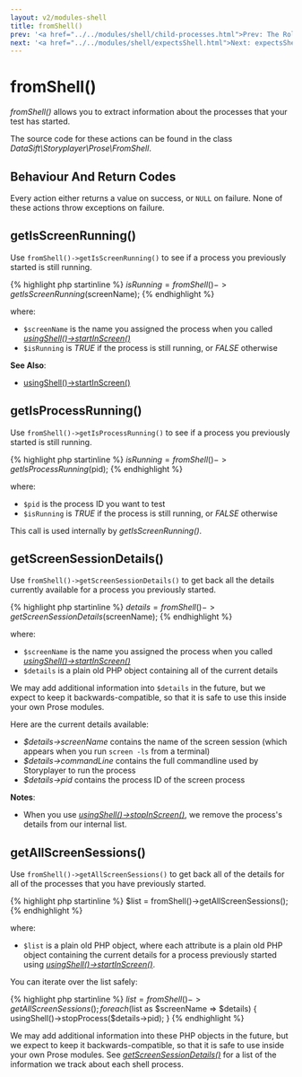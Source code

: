 ```yaml
---
layout: v2/modules-shell
title: fromShell()
prev: '<a href="../../modules/shell/child-processes.html">Prev: The Role Of Child Processes In Testing</a>'
next: '<a href="../../modules/shell/expectsShell.html">Next: expectsShell()</a>'
---
```


# fromShell()

_fromShell()_ allows you to extract information about the processes that your test has started.

The source code for these actions can be found in the class _DataSift\Storyplayer\Prose\FromShell_.

## Behaviour And Return Codes

Every action either returns a value on success, or `NULL` on failure. None of these actions throw exceptions on failure.

## getIsScreenRunning()

Use `fromShell()->getIsScreenRunning()` to see if a process you previously started is still running.

{% highlight php startinline %}
$isRunning = fromShell()->getIsScreenRunning($screenName);
{% endhighlight %}

where:

* `$screenName` is the name you assigned the process when you called _[usingShell()->startInScreen()](usingShell.html#startinscreen)_
* `$isRunning` is _TRUE_ if the process is still running, or _FALSE_ otherwise

__See Also__:

* [usingShell()->startInScreen()](usingShell.html#startinscreen)

## getIsProcessRunning()

Use `fromShell()->getIsProcessRunning()` to see if a process you previously started is still running.

{% highlight php startinline %}
$isRunning = fromShell()->getIsProcessRunning($pid);
{% endhighlight %}

where:

* `$pid` is the process ID you want to test
* `$isRunning` is _TRUE_ if the process is still running, or _FALSE_ otherwise

This call is used internally by _getIsScreenRunning()_.

## getScreenSessionDetails()

Use `fromShell()->getScreenSessionDetails()` to get back all the details currently available for a process you previously started.

{% highlight php startinline %}
$details = fromShell()->getScreenSessionDetails($screenName);
{% endhighlight %}

where:

* `$screenName` is the name you assigned the process when you called _[usingShell()->startInScreen()](usingShell.html#startinscreen)_
* `$details` is a plain old PHP object containing all of the current details

We may add additional information into `$details` in the future, but we expect to keep it backwards-compatible, so that it is safe to use this inside your own Prose modules.

Here are the current details available:

* _$details->screenName_ contains the name of the screen session (which appears when you run `screen -ls` from a terminal)
* _$details->commandLine_ contains the full commandline used by Storyplayer to run the process
* _$details->pid_ contains the process ID of the screen process

__Notes__:

* When you use _[usingShell()->stopInScreen()](usingShell.html#stopinscreen)_, we remove the process's details from our internal list.

## getAllScreenSessions()

Use `fromShell()->getAllScreenSessions()` to get back all of the details for all of the processes that you have previously started.

{% highlight php startinline %}
$list = fromShell()->getAllScreenSessions();
{% endhighlight %}

where:

* `$list` is a plain old PHP object, where each attribute is a plain old PHP object containing the current details for a process previously started using _[usingShell()->startInScreen()](usingShell.html#startinscreen)_.

You can iterate over the list safely:

{% highlight php startinline %}
$list = fromShell()->getAllScreenSessions();
foreach ($list as $screenName => $details)
{
	usingShell()->stopProcess($details->pid);
}
{% endhighlight %}

We may add additional information into these PHP objects in the future, but we expect to keep it backwards-compatible, so that it is safe to use inside your own Prose modules. See _[getScreenSessionDetails()](#getscreensessiondetails)_ for a list of the information we track about each shell process.